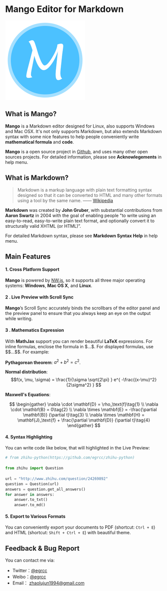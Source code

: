 
# Mango Editor for Markdown

![Mango](./img/Mango1_256.png)

## What is Mango?

**Mango** is a Markdown editor designed for Linux, also supports Windows and Mac OSX. It's not only supports Markdown, but also extends Markdown syntax with some nice features to help people conveniently write **mathematical formula** and **code**.

**Mango** is a open source project in [Github](https://github.com/egrcc/Mango), and uses many other open sources projects. For detailed information, please see **Acknowlegements** in help menu.   


## What is Markdown?

> Markdown is a markup language with plain text formatting syntax designed so that it can be converted to HTML and many other formats using a tool by the same name.    —— [Wikipedia](http://en.wikipedia.org/wiki/Markdown)

**Markdown** was created by **John Gruber**, with substantial contributions from **Aaron Swartz** in 2004 with the goal of enabling people "to write using an easy-to-read, easy-to-write plain text format, and optionally convert it to structurally valid XHTML (or HTML)”.

For detailed Markdown syntax, please see **Markdown Syntax Help** in help menu.

## Main Features

#### 1. Cross Platform Support

**Mango** is powered by [NW.js](http://nwjs.io/), so it supports all three major operating systems: **Windows**, **Mac OS X**, and **Linux**. 

#### 2 . Live Preview with Scroll Sync

**Mango**’s Scroll Sync accurately binds the scrollbars of the editor panel and the preview panel to ensure that you always keep an eye on the output while writing.

#### 3 . Mathematics Expression

With **MathJax** support you can render beautiful **LaTeX** expressions. For inline formulas, enclose the formula in $\$...\$$. For displayed formulas, use $\$\$...\$\$$. For example:

**Pythagorean theorem**: $a^2 + b^2 = c^2$.

**Normal distribution**:
$$f(x, \mu, \sigma) = \frac{1}{\sigma \sqrt{2\pi} } e^{ -\frac{(x-\mu)^2}{2\sigma^2} } $$

**Maxwell's Equations**:

$$
\begin{gather}
\nabla \cdot \mathbf{D} = \rho_\text{f}\tag{1} \\
\nabla \cdot \mathbf{B} = 0\tag{2} \\
\nabla \times \mathbf{E} = -\frac{\partial \mathbf{B}} {\partial t}\tag{3}  \\
\nabla \times \mathbf{H} = \mathbf{J}_\text{f} + \frac{\partial \mathbf{D}} {\partial t}\tag{4}
\end{gather}
$$
    
    
                            
#### 4. Syntax Highlighting 

You can write code like below, that will highlighted in the Live Preview:


``` python
# from zhihu-python(https://github.com/egrcc/zhihu-python)

from zhihu import Question

url = "http://www.zhihu.com/question/24269892"
question = Question(url)
answers = question.get_all_answers()
for answer in answers:
    answer.to_txt()
    answer.to_md()
```

#### 5. Export to Various Formats 

You can conveniently export your documents to PDF (shortcut: `Ctrl + E`) and HTML (shortcut: `Shift + Ctrl + E`) with beautiful theme.



## Feedback & Bug Report

You can contact me via:

- Twitter：[@egrcc](https://twitter.com/egrcc)
- Weibo：[@egrcc](http://weibo.com/u/2948739432)
- Email： [zhaolujun1994@gmail.com](mailto:zhaolujun1994@gmail.com)